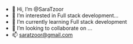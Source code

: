 - 👋 Hi, I’m @SaraTzoor
- 👀 I’m interested in Full stack development...
- 🌱 I’m currently learning Full stack development
- 💞️ I’m looking to collaborate on ...
- 📫 saratzoor@gmail.com

<!---
SaraTzoor/SaraTzoor is a ✨ special ✨ repository because its `README.md` (this file) appears on your GitHub profile.
You can click the Preview link to take a look at your changes.
--->

